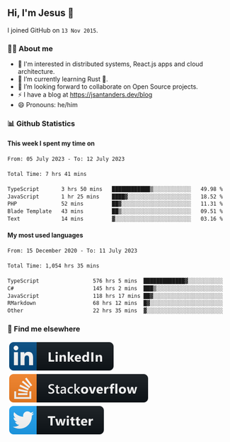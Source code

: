 ## Hi, I'm Jesus 👋

I joined GitHub on `13 Nov 2015`.

<!-- Talking about you -->

### 👨‍💻 About me

- 👦 I'm interested in distributed systems, React.js apps and cloud architecture.
- 🌱 I’m currently learning Rust 🦀.
- 👯 I’m looking forward to collaborate on Open Source projects.
- ⚡️ I have a blog at <https://jsantanders.dev/blog>
- 😄 Pronouns: he/him

### 📊 Github Statistics

#### This week I spent my time on

<!--START_SECTION:weekly-->

```txt
From: 05 July 2023 - To: 12 July 2023

Total Time: 7 hrs 41 mins

TypeScript       3 hrs 50 mins   ████████████▒░░░░░░░░░░░░   49.98 %
JavaScript       1 hr 25 mins    ████▓░░░░░░░░░░░░░░░░░░░░   18.52 %
PHP              52 mins         ██▓░░░░░░░░░░░░░░░░░░░░░░   11.31 %
Blade Template   43 mins         ██▒░░░░░░░░░░░░░░░░░░░░░░   09.51 %
Text             14 mins         ▓░░░░░░░░░░░░░░░░░░░░░░░░   03.16 %
```

<!--END_SECTION:weekly-->

#### My most used languages

<!--START_SECTION:alltime-->

```txt
From: 15 December 2020 - To: 11 July 2023

Total Time: 1,054 hrs 35 mins

TypeScript                 576 hrs 5 mins  █████████████▓░░░░░░░░░░░   54.63 %
C#                         145 hrs 2 mins  ███▒░░░░░░░░░░░░░░░░░░░░░   13.75 %
JavaScript                 118 hrs 17 mins ██▓░░░░░░░░░░░░░░░░░░░░░░   11.22 %
RMarkdown                  68 hrs 12 mins  █▓░░░░░░░░░░░░░░░░░░░░░░░   06.47 %
Other                      22 hrs 35 mins  ▓░░░░░░░░░░░░░░░░░░░░░░░░   02.14 %
```

<!--END_SECTION:alltime-->

### 📢 Find me elsewhere

<p>
  <a target="_blank" href="https://linkedin.com/in/jsantanders">
    <img src="https://github.com/jsantanders/jsantanders/blob/master/img/linkedin.svg" alt="LinkedIn" style="vertical-align:top; margin:4px">
  </a>
  
  <a target="_blank" href="https://stackoverflow.com/users/7318331/jesus-santander">
    <img src="https://github.com/jsantanders/jsantanders/blob/master/img/stackoverflow.svg" alt="StackOverflow" style="vertical-align:top; margin:4px">
  </a>
  
  <a target="_blank" href="http://twitter.com/jsantanders">
    <img src="https://github.com/jsantanders/jsantanders/blob/master/img/twitter.svg" alt="Twitter" style="vertical-align:top; margin:4px">
  </a>
</p>
